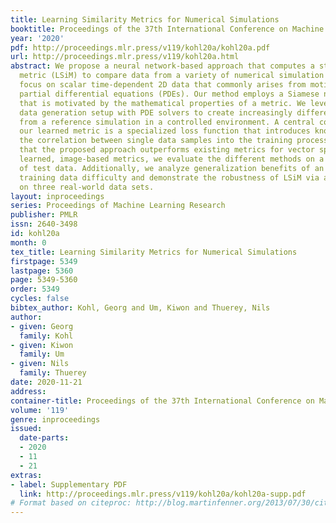 ```yaml
---
title: Learning Similarity Metrics for Numerical Simulations
booktitle: Proceedings of the 37th International Conference on Machine Learning
year: '2020'
pdf: http://proceedings.mlr.press/v119/kohl20a/kohl20a.pdf
url: http://proceedings.mlr.press/v119/kohl20a.html
abstract: We propose a neural network-based approach that computes a stable and generalizing
  metric (LSiM) to compare data from a variety of numerical simulation sources. We
  focus on scalar time-dependent 2D data that commonly arises from motion and transport-based
  partial differential equations (PDEs). Our method employs a Siamese network architecture
  that is motivated by the mathematical properties of a metric. We leverage a controllable
  data generation setup with PDE solvers to create increasingly different outputs
  from a reference simulation in a controlled environment. A central component of
  our learned metric is a specialized loss function that introduces knowledge about
  the correlation between single data samples into the training process. To demonstrate
  that the proposed approach outperforms existing metrics for vector spaces and other
  learned, image-based metrics, we evaluate the different methods on a large range
  of test data. Additionally, we analyze generalization benefits of an adjustable
  training data difficulty and demonstrate the robustness of LSiM via an evaluation
  on three real-world data sets.
layout: inproceedings
series: Proceedings of Machine Learning Research
publisher: PMLR
issn: 2640-3498
id: kohl20a
month: 0
tex_title: Learning Similarity Metrics for Numerical Simulations
firstpage: 5349
lastpage: 5360
page: 5349-5360
order: 5349
cycles: false
bibtex_author: Kohl, Georg and Um, Kiwon and Thuerey, Nils
author:
- given: Georg
  family: Kohl
- given: Kiwon
  family: Um
- given: Nils
  family: Thuerey
date: 2020-11-21
address: 
container-title: Proceedings of the 37th International Conference on Machine Learning
volume: '119'
genre: inproceedings
issued:
  date-parts:
  - 2020
  - 11
  - 21
extras:
- label: Supplementary PDF
  link: http://proceedings.mlr.press/v119/kohl20a/kohl20a-supp.pdf
# Format based on citeproc: http://blog.martinfenner.org/2013/07/30/citeproc-yaml-for-bibliographies/
---
```

